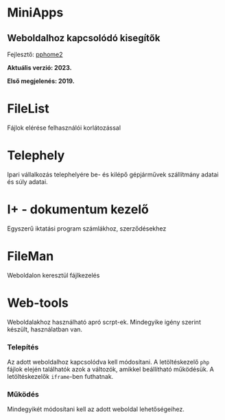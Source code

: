 # MiniApps

## Weboldalhoz kapcsolódó kisegítők

Fejlesztő: [pphome2](https:/github.com/pphome2)

**Aktuális verzió: 2023.**

**Első megjelenés: 2019.**


# FileList

Fájlok elérése felhasználói korlátozással

# Telephely

Ipari vállalkozás telephelyére be- és kilépő gépjárművek szállítmány adatai és
súly adatai.

# I+ - dokumentum kezelő

Egyszerű iktatási program számlákhoz, szerződésekhez

# FileMan

Weboldalon keresztül fájlkezelés

# Web-tools

Weboldalakhoz használható apró scrpt-ek. Mindegyike igény szerint készült,
használatban van.


### Telepítés

Az adott weboldalhoz kapcsolódva kell módosítani. A letöltéskezelő `php`
fájlok elején találhatók azok a változók, amikkel beállítható működésük.
A letöltéskezelők `iframe`-ben futhatnak.


### Működés

Mindegyikét módosítani kell az adott weboldal lehetőségeihez.
